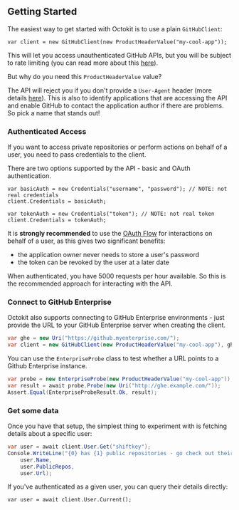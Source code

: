 ## Getting Started

The easiest way to get started with Octokit is to use a plain `GitHubClient`:

```
var client = new GitHubClient(new ProductHeaderValue("my-cool-app"));
```

This will let you access unauthenticated GitHub APIs, but you will be subject to rate limiting (you can read more about this [here](https://developer.github.com/v3/#rate-limiting)).

But why do you need this `ProductHeaderValue` value?

The API will reject you if you don't provide a `User-Agent` header (more details [here](https://developer.github.com/v3/#user-agent-required)). This is also to identify applications that are accessing the API and enable GitHub to contact the application author if there are problems. So pick a name that stands out!

### Authenticated Access

If you want to access private repositories or perform actions on behalf of a user, you need to pass credentials to the client.

There are two options supported by the API - basic and OAuth authentication.

```
var basicAuth = new Credentials("username", "password"); // NOTE: not real credentials
client.Credentials = basicAuth;
```

```
var tokenAuth = new Credentials("token"); // NOTE: not real token
client.Credentials = tokenAuth;
```

It is **strongly recommended** to use the [OAuth Flow](https://github.com/octokit/octokit.net/blob/master/docs/oauth-flow.md) for interactions on behalf of a user, as this gives two significant benefits:

 - the application owner never needs to store a user's password
 - the token can be revoked by the user at a later date

When authenticated, you have 5000 requests per hour available. So this is the recommended approach for interacting with the API.

### Connect to GitHub Enterprise

Octokit also supports connecting to GitHub Enterprise environments - just provide the URL to your GitHub Enterprise server when creating the client.

```csharp
var ghe = new Uri("https://github.myenterprise.com/");
var client = new GitHubClient(new ProductHeaderValue("my-cool-app"), ghe);
```

You can use the `EnterpriseProbe` class to test whether a URL points to a Github Enterprise instance.

```csharp
var probe = new EnterpriseProbe(new ProductHeaderValue("my-cool-app"));
var result = await probe.Probe(new Uri("http://ghe.example.com/"));
Assert.Equal(EnterpriseProbeResult.Ok, result); 
```

### Get some data

Once you have that setup, the simplest thing to experiment with is fetching details about a specific user:

```csharp
var user = await client.User.Get("shiftkey");
Console.WriteLine("{0} has {1} public repositories - go check out their profile at {2}",
	user.Name,
	user.PublicRepos,
	user.Url);
```

If you've authenticated as a given user, you can query their details directly:

```
var user = await client.User.Current();
```
